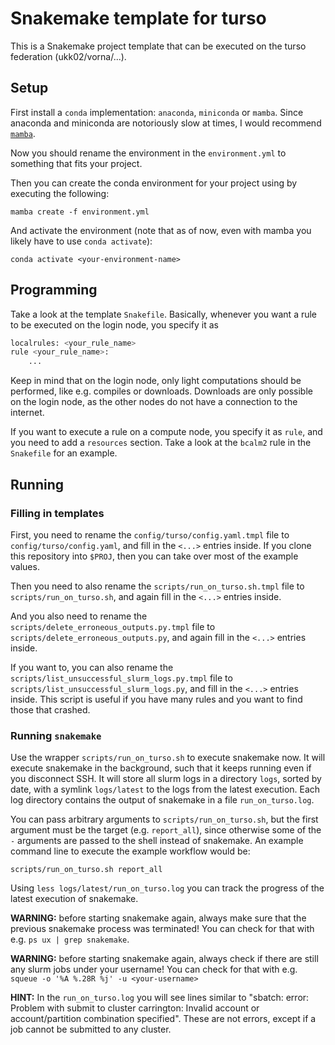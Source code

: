 # Snakemake template for turso

This is a Snakemake project template that can be executed on the turso federation (ukk02/vorna/...).

## Setup

First install a `conda` implementation: `anaconda`, `miniconda` or `mamba`.
Since anaconda and miniconda are notoriously slow at times, I would recommend [`mamba`](https://github.com/conda-forge/miniforge#mambaforge).

Now you should rename the environment in the `environment.yml` to something that fits your project.

Then you can create the conda environment for your project using by executing the following:
```shell
mamba create -f environment.yml
```

And activate the environment (note that as of now, even with mamba you likely have to use `conda activate`):
```shell
conda activate <your-environment-name>
```

## Programming

Take a look at the template `Snakefile`.
Basically, whenever you want a rule to be executed on the login node, you specify it as
```python
localrules: <your_rule_name>
rule <your_rule_name>:
    ...
```
Keep in mind that on the login node, only light computations should be performed, like e.g. compiles or downloads.
Downloads are only possible on the login node, as the other nodes do not have a connection to the internet.

If you want to execute a rule on a compute node, you specify it as `rule`, and you need to add a `resources` section. Take a look at the `bcalm2` rule in the `Snakefile` for an example.

## Running

### Filling in templates

First, you need to rename the `config/turso/config.yaml.tmpl` file to `config/turso/config.yaml`, and fill in the `<...>` entries inside.
If you clone this repository into `$PROJ`, then you can take over most of the example values.

Then you need to also rename the `scripts/run_on_turso.sh.tmpl` file to `scripts/run_on_turso.sh`, and again fill in the `<...>` entries inside.

And you also need to rename the `scripts/delete_erroneous_outputs.py.tmpl` file to `scripts/delete_erroneous_outputs.py`, and again fill in the `<...>` entries inside.

If you want to, you can also rename the `scripts/list_unsuccessful_slurm_logs.py.tmpl` file to `scripts/list_unsuccessful_slurm_logs.py`, and fill in the `<...>` entries inside.
This script is useful if you have many rules and you want to find those that crashed.

### Running `snakemake`

Use the wrapper `scripts/run_on_turso.sh` to execute snakemake now.
It will execute snakemake in the background, such that it keeps running even if you disconnect SSH.
It will store all slurm logs in a directory `logs`, sorted by date, with a symlink `logs/latest` to the logs from the latest execution.
Each log directory contains the output of snakemake in a file `run_on_turso.log`.

You can pass arbitrary arguments to `scripts/run_on_turso.sh`, but the first argument must be the target (e.g. `report_all`), since otherwise some of the `-` arguments are passed to the shell instead of snakemake.
An example command line to execute the example workflow would be:
```shell
scripts/run_on_turso.sh report_all
```

Using `less logs/latest/run_on_turso.log` you can track the progress of the latest execution of snakemake.

**WARNING:** before starting snakemake again, always make sure that the previous snakemake process was terminated! You can check for that with e.g. `ps ux | grep snakemake`.

**WARNING:** before starting snakemake again, always check if there are still any slurm jobs under your username! You can check for that with e.g. `squeue -o '%A %.28R %j' -u <your-username>`

**HINT:** In the `run_on_turso.log` you will see lines similar to "sbatch: error: Problem with submit to cluster carrington: Invalid account or account/partition combination specified". These are not errors, except if a job cannot be submitted to any cluster.